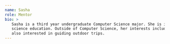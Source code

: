 ```yaml
---
name: Sasha
role: Mentor
bio: >
   Sasha is a third year undergraduate Computer Science major. She is interested in web development and computer 
   science education. Outside of Computer Science, her interests include environmental advocacy and rock climbing. She is 
   also interested in guiding outdoor trips. 
---
```

